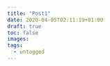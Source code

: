 ```yaml
---
title: "Post1"
date: 2020-04-05T02:11:19+01:00
draft: true
toc: false
images:
tags: 
  - untagged
---
```



